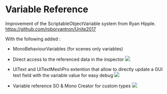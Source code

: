 # Variable Reference

Improvement of the ScriptableObjectVariable system from Ryan Hipple. https://github.com/roboryantron/Unite2017

With the following added :
 - MonoBehaviourVariables (for scenes only variables)
 - Direct access to the referenced data in the inspector
  ![](https://user-images.githubusercontent.com/17100561/141495073-4ecc0a29-7be8-4a84-9a57-e17c72fe9d3c.PNG)

 - UIText and UITextMeshPro extention that allow to directly update a GUI text field with the variable value for easy debug
  ![](https://user-images.githubusercontent.com/17100561/141495196-b9d456e4-9d1c-4a5c-85a9-a2b6d8c226eb.PNG)
 
 - Variable reference SO & Mono Creator for custom types
  ![](https://user-images.githubusercontent.com/17100561/141495268-1dda9609-bd84-4bf4-8e84-bb75c20ff9ef.PNG)
 